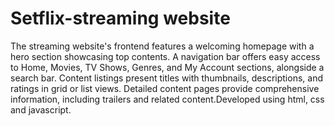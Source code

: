 # Setflix-streaming website
The streaming website's frontend features a welcoming homepage with a hero section showcasing top contents. A navigation bar offers easy access to Home, Movies, TV Shows, Genres, and My Account sections, alongside a search bar. Content listings present titles with thumbnails, descriptions, and ratings in grid or list views. Detailed content pages provide comprehensive information, including trailers and related content.Developed using html, css and javascript.
